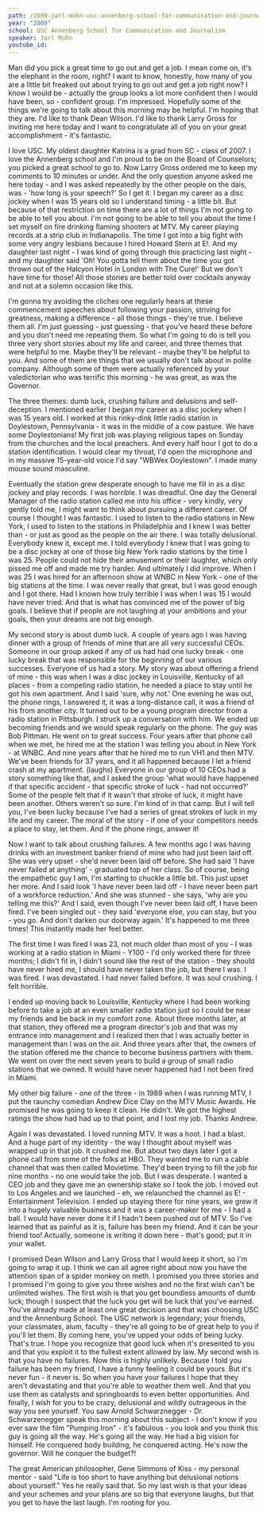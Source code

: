 ```yaml
---
path: /2009-jarl-mohn-usc-annenberg-school-for-communication-and-journalism
year: "2009"
school: USC Annenberg School for Communication and Journalism
speaker: Jarl Mohn
youtube_id: 
---
```


Man did you pick a great time to go out and get a job. I mean come on, it's the elephant in the room, right? I want to know, honestly, how many of you are a little bit freaked out about trying to go out and get a job right now? I know I would be - actually the group looks a lot more confident then I would have been, so - confident group. I'm impressed. Hopefully some of the things we're going to talk about this morning may be helpful. I'm hoping that they are. I'd like to thank Dean Wilson. I'd like to thank Larry Gross for inviting me here today and I want to congratulate all of you on your great accomplishment - it's fantastic.

I love USC. My oldest daughter Katrina is a grad from SC - class of 2007. I love the Annenberg school and I'm proud to be on the Board of Counselors; you picked a great school to go to. Now Larry Gross ordered me to keep my comments to 10 minutes or under. And the only question anyone asked me here today - and I was asked repeatedly by the other people on the dais, was - 'how long is your speech?' So I get it. I began my career as a disc jockey when I was 15 years old so I understand timing - a little bit. But because of that restriction on time there are a lot of things I'm not going to be able to tell you about. I'm not going to be able to tell you about the time I set myself on fire drinking flaming shooters at MTV. My career playing records at a strip club in Indianapolis. The time I got into a big fight with some very angry lesbians because I hired Howard Stern at E!. And my daughter last night - I was kind of going through this practicing last night - and my daughter said 'Oh! You gotta tell them about the time you got thrown out of the Halcyon Hotel in London with The Cure!' But we don't have time for those! All those stories are better told over cocktails anyway and not at a solemn occasion like this.

I'm gonna try avoiding the cliches one regularly hears at these commencement speeches about following your passion, striving for greatness, making a difference - all those things - they're true. I believe them all. I'm just guessing - just guessing - that you've heard these before and you don't need me repeating them. So what I'm going to do is tell you three very short stories about my life and career, and three themes that were helpful to me. Maybe they'll be relevant - maybe they'll be helpful to you. And some of them are things that we usually don't talk about in polite company. Although some of them were actually referenced by your valedictorian who was terrific this morning - he was great, as was the Governor.

The three themes: dumb luck, crushing failure and delusions and self-deception. I mentioned earlier I began my career as a disc jockey when I was 15 years old. I worked at this rinky-dink little radio station in Doylestown, Pennsylvania - it was in the middle of a cow pasture. We have some Doylestonians! My first job was playing religious tapes on Sunday from the churches and the local preachers. And every half hour I got to do a station identification. I would clear my throat, I'd open the microphone and in my massive 15-year-old voice I'd say "WBWex Doylestown". I made many mouse sound masculine.

Eventually the station grew desperate enough to have me fill in as a disc jockey and play records. I was horrible. I was dreadful. One day the General Manager of the radio station called me into his office - very kindly, very gently told me, I might want to think about pursuing a different career. Of course I thought I was fantastic. I used to listen to the radio stations in New York, I used to listen to the stations in Philadelphia and I knew I was better than - or just as good as the people on the air there. I was totally delusional. Everybody knew it, except me. I told everybody I knew that I was going to be a disc jockey at one of those big New York radio stations by the time I was 25. People could not hide their amusement or their laughter, which only pissed me off and made me try harder. And ultimately I did improve. When I was 25 I was hired for an afternoon show at WNBC in New York - one of the big stations at the time. I was never really that great, but I was good enough and I got there. Had I known how truly terrible I was when I was 15 I would have never tried. And that is what has convinced me of the power of big goals. I believe that if people are not laughing at your ambitions and your goals, then your dreams are not big enough.

My second story is about dumb luck. A couple of years ago I was having dinner with a group of friends of mine that are all very successful CEOs. Someone in our group asked if any of us had had one lucky break - one lucky break that was responsible for the beginning of our various successes. Everyone of us had a story. My story was about offering a friend of mine - this was when I was a disc jockey in Louisville, Kentucky of all places - from a competing radio station, he needed a place to stay until he got his own apartment. And I said 'sure, why not.' One evening he was out, the phone rings, I answered it, it was a long-distance call, it was a friend of his from another city. It turned out to be a young program director from a radio station in Pittsburgh. I struck up a conversation with him. We ended up becoming friends and we would speak regularly on the phone. The guy was Bob Pittman. He went on to great success. Four years after that phone call when we met, he hired me at the station I was telling you about in New York - at WNBC. And nine years after that he hired me to run VH1 and then MTV. We've been friends for 37 years, and it all happened because I let a friend crash at my apartment. (laughs) Everyone in our group of 10 CEOs had a story something like that, and I asked the group 'what would have happened if that specific accident - that specific stroke of luck - had not occurred?' Some of the people felt that if it wasn't that stroke of luck, it might have been another. Others weren't so sure. I'm kind of in that camp. But I will tell you, I've been lucky because I've had a series of great strokes of luck in my life and my career. The moral of the story - if one of your competitors needs a place to stay, let them. And if the phone rings, answer it!

Now I want to talk about crushing failures. A few months ago I was having drinks with an investment banker friend of mine who had just been laid off. She was very upset - she'd never been laid off before. She had said 'I have never failed at anything' - graduated top of her class. So of course, being the empathetic guy I am, I'm starting to chuckle a little bit. This just upset her more. And I said look 'I have never been laid off - I have never been part of a workforce reduction.' And she was stunned - she says, 'why are you telling me this?' And I said, even though I've never been laid off, I have been fired. I've been singled out - they said 'everyone else, you can stay, but you - you go. And don't darken our doorway again.' It's happened to me three times! This instantly made her feel better.

The first time I was fired I was 23, not much older than most of you - I was working at a radio station in Miami - Y100 - I'd only worked there for three months; I didn't fit in, I didn't sound like the rest of the station - they should have never hired me, I should have never taken the job, but there I was. I was fired. I was devastated. I had never failed before. It was soul crushing. I felt horrible.

I ended up moving back to Louisville, Kentucky where I had been working before to take a job at an even smaller radio station just so I could be near my friends and be back in my comfort zone. About three months later, at that station, they offered me a program director's job and that was my entrance into management and I realized then that I was actually better in management than I was on the air. And three years after that, the owners of the station offered me the chance to become business partners with them. We went on over the next seven years to build a group of small radio stations that we owned. It would have never happened had I not been fired in Miami.

My other big failure - one of the three - in 1989 when I was running MTV, I put the raunchy comedian Andrew Dice Clay on the MTV Music Awards. He promised he was going to keep it clean. He didn't. We got the highest ratings the show had had up to that point, and I lost my job. Thanks Andrew.

Again I was devastated. I loved running MTV. It was a hoot. I had a blast. And a huge part of my identity - the way I thought about myself was wrapped up in that job. It crushed me. But about two days later I got a phone call from some of the folks at HBO. They wanted me to run a cable channel that was then called Movietime. They'd been trying to fill the job for nine months - no one would take the job. But I was desperate. I wanted a CEO job and they gave me an ownership stake so I took the job. I moved out to Los Angeles and we launched - eh, we relaunched the channel as E! - Entertainment Television. I ended up staying there for nine years, we grew it into a hugely valuable business and it was a career-maker for me - I had a ball. I would have never done it if I hadn't been pushed out of MTV. So I've learned that as painful as it is, failure has been my friend. And it can be your friend too! Actually, someone is writing it down here - that's good; put it in your wallet.

I promised Dean Wilson and Larry Gross that I would keep it short, so I'm going to wrap it up. I think we can all agree right about now you have the attention span of a spider monkey on meth. I promised you three stories and I promised I'm going to give you three wishes and no the first wish can't be unlimited wishes. The first wish is that you get boundless amounts of dumb luck; though I suspect that the luck you get will be luck that you've earned. You've already made at least one great decision and that was choosing USC and the Annenburg School. The USC network is legendary; your friends, your classmates, alum, faculty - they're all going to be of great help to you if you'll let them. By coming here, you've upped your odds of being lucky. That's true. I hope you recognize that good luck when it's presented to you and that you exploit it to the fullest extent allowed by law. My second wish is that you have no failures. Now this is highly unlikely. Because I told you failure has been my friend, I have a funny feeling it could be yours. But it's never fun - it never is. So when you have your failures I hope that they aren't devastating and that you're able to weather them well. And that you use them as catalysts and springboards to even better opportunities. And finally, I wish for you to be crazy, delusional and wildly outrageous in the way you see yourself. You saw Arnold Schwarznegger - Dr. Schwarzenegger speak this morning about this subject - I don't know if you ever saw the film "Pumping Iron" - it's fabulous - you look and you think this guy is going all the way. He's going all the way. He had a big vision for himself. He conquered body building, he conquered acting. He's now the governor. Will he conquer the budget?!

The great American philosopher, Gene Simmons of Kiss - my personal mentor - said "Life is too short to have anything but delusional notions about yourself." Yes he really said that. So my last wish is that your ideas and your schemes and your plans are so big that everyone laughs, but that you get to have the last laugh. I'm rooting for you.
